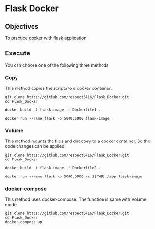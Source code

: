 # Flask Docker



## Objectives

To practice docker with flask application



## Execute

You can choose one of the following three methods



### Copy

This method copies the scripts to a docker container.

```shell
git clone https://github.com/respect5716/Flask_Docker.git
cd Flask_Docker

docker build -t flask-image -f Dockerfile1 .

docker run --name flask -p 5000:5000 flask-image
```



### Volume

This method mounts the files and directory to a docker container. So the code changes can be applied.

```shell
git clone https://github.com/respect5716/Flask_Docker.git
cd Flask_Docker

docker build -t flask-image -f Dockerfile2 .

docker run --name flask -p 5000:5000 -v ${PWD}:/app flask-image
```



### docker-compose

This method uses docker-compose. The function is same with Volume mode.

```shell
git clone https://github.com/respect5716/Flask_Docker.git
cd Flask_Docker
docker-compose up
```

